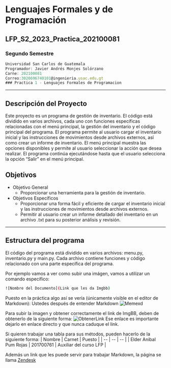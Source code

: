 # Lenguajes Formales y de Programación
## LFP_S2_2023_Practica_202100081
### Segundo Semestre
```js
Universidad San Carlos de Guatemala
Programador: Javier Andrés Monjes Solórzano 
Carne: 202100081
Correo:3020696740101@ingenieria.usac.edu.gt
### Practica 1 - Lenguajes Formales de Programacion
```
---
## Descripción del Proyecto
Este proyecto es un programa de gestión de inventario. El código está dividido en varios archivos, cada uno con funciones específicas relacionadas con el menú principal, la gestión del inventario y el código principal del programa. El programa permite al usuario cargar el inventario inicial y las instrucciones de movimientos desde archivos externos, así como crear un informe de inventario. El menú principal muestra las opciones disponibles y permite al usuario seleccionar la acción que desea realizar. El programa continúa ejecutándose hasta que el usuario selecciona la opción “Salir” en el menú principal.

## Objetivos
* Objetivo General
    * Proporcionar una herramienta para la gestión de inventario.
* Objetivos Específicos
    * Proporcionar una forma fácil y eficiente de cargar el inventario inicial y las instrucciones de movimientos desde archivos externos.
    * Permitir al usuario crear un informe detallado del inventario en un archivo .txt para su posterior análisis y revisión.

---
## Estructura del programa
El código del programa está dividido en varios archivos: menu.py, inventario.py y main.py. Cada archivo contiene funciones y código relacionado con una parte específica del programa.

Por ejemplo vamos a ver como subir una imágen, vamos a utilizar un comando específico:
```sh
![Nombre del Documento](Link que les da Imgbb)
```

Puesto en la práctica algo así se vería (únicamente visible en el editor de Markdown):
Ustedes después de entender Markdown
![Memexd](https://ibb.co/n8zLs0L)

Para subir la imagen y obtener correctamente el link de ImgBB, deben de obtenerlo de la siguiente forma:
![ObtenerLink](https://i.ibb.co/fdZZ1Dj/imagen-2023-06-13-181103204.png)
Ese enlace es importante dejarlo en enlace directo y que nunca caduque el link.

Si quieren trabajar una tabla para sus métodos, pueden hacerlo de la siguiente forma:
| Nombre             | Carnet | Puesto | 
| --                    | -- | -- |
| Elder Anibal Pum Rojas    | 201700761  | Auxiliar del curso LFP |

Además un link que les puede servir para trabajar Markdown, la página se llama [Zendesk](https://support.zendesk.com/hc/es/articles/4408846544922-Uso-de-Markdown-para-el-formato-de-texto#topic_xqx_mvc_43__row_ppv_wln_1n)